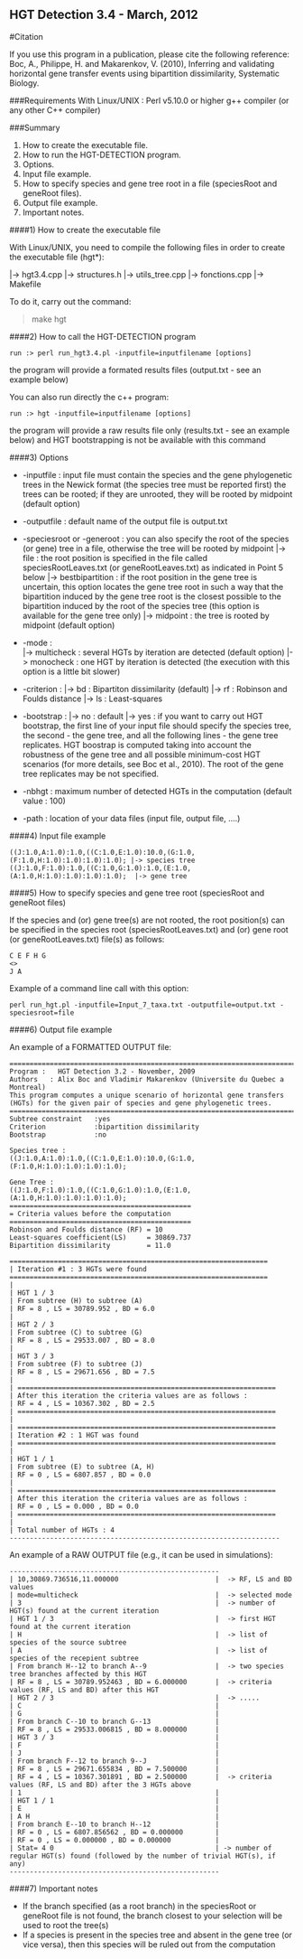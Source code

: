 HGT Detection 3.4 - March, 2012
--

#Citation

If you use this program in a publication, please cite the following reference:	
Boc, A., Philippe, H. and Makarenkov, V. (2010), Inferring and validating horizontal gene transfer events using bipartition dissimilarity, Systematic Biology.


###Requirements
With Linux/UNIX :
Perl v5.10.0 or higher
g++ compiler (or any other C++ compiler)


###Summary
1. How to create the executable file.
2. How to run the HGT-DETECTION program.
3. Options.
4. Input file example.
5. How to specify species and gene tree root in a file (speciesRoot and geneRoot files).
6. Output file example.
7. Important notes.


####1) How to create the executable file

With Linux/UNIX, you need to compile the following files in order to create the executable file (hgt*):

 |-> hgt3.4.cpp
 |-> structures.h
 |-> utils_tree.cpp
 |-> fonctions.cpp
 |-> Makefile
 
To do it, carry out the command:
 > make hgt


####2) How to call the HGT-DETECTION program

    run :> perl run_hgt3.4.pl -inputfile=inputfilename [options]
the program will provide a formated results files (output.txt - see an example below)

You can also run directly the c++ program:   

    run :> hgt -inputfile=inputfilename [options]
the program will provide a raw results file only (results.txt - see an example below) and HGT bootstrapping is not be available with this command


####3) Options

* -inputfile : input file must contain the species and the gene phylogenetic trees in the Newick format (the species tree must be reported first) the trees can be rooted; if they are unrooted, they will be rooted by midpoint (default option)

* -outputfile : default name of the output file is output.txt

* -speciesroot or -generoot :  you can also specify the root of the species (or gene) tree in a file, otherwise the tree will be rooted by midpoint
 |-> file                 :  the root position is specified in the file called speciesRootLeaves.txt (or geneRootLeaves.txt) as indicated in Point 5 below
 |-> bestbipartition      :  if the root position in the gene tree is uncertain, this option locates the gene tree root in such a way that the bipartition induced by the gene tree root is the closest possible to the bipartition induced by the root of the species tree (this option is available for the gene tree only)
 |-> midpoint             :  the tree is rooted by midpoint (default option)
 
* -mode :  
 |-> multicheck : several HGTs by iteration are detected (default option)
 |-> monocheck : one HGT by iteration is detected (the execution with this option is a little bit slower)
 
* -criterion : 
 |-> bd : Bipartiton dissimilarity (default)
 |-> rf : Robinson and Foulds distance
 |-> ls : Least-squares

* -bootstrap :
 |-> no  : default
 |-> yes : if you want to carry out HGT bootstrap, the first line of your input file should specify the species tree, the second - the gene tree, and all the following lines - the gene tree replicates. 
  HGT boostrap is computed taking into account the robustness of the gene tree and all possible minimum-cost HGT scenarios (for more details, see Boc et al., 2010). The root of the gene tree replicates may be not specified.

* -nbhgt : maximum number of detected HGTs in the computation (default value : 100)

* -path : location of your data files (input file, output file, ....) 
  
  
####4) Input file example

    ((J:1.0,A:1.0):1.0,((C:1.0,E:1.0):10.0,(G:1.0,(F:1.0,H:1.0):1.0):1.0):1.0); |-> species tree
    ((J:1.0,F:1.0):1.0,((C:1.0,G:1.0):1.0,(E:1.0,(A:1.0,H:1.0):1.0):1.0):1.0);  |-> gene tree

 
####5) How to specify species and gene tree root (speciesRoot and geneRoot files)

If the species and (or) gene tree(s) are not rooted, the root position(s) can be specified in the species root (speciesRootLeaves.txt) and (or) gene root (or geneRootLeaves.txt) file(s) as follows: 
 
    C E F H G
    <>
    J A
Example of a command line call with this option: 

    perl run_hgt.pl -inputfile=Input_7_taxa.txt -outputfile=output.txt -speciesroot=file

 
####6) Output file example

An example of a FORMATTED OUTPUT file:

    =================================================================================    
    Program :   HGT Detection 3.2 - November, 2009							
    Authors   : Alix Boc and Vladimir Makarenkov (Universite du Quebec a Montreal)	
    This program computes a unique scenario of horizontal gene transfers (HGTs) for the given pair of species and gene phylogenetic trees.				
    =================================================================================					    
    Subtree constraint   :yes								
    Criterion            :bipartition dissimilarity						
    Bootstrap            :no								
    
    Species tree :
    ((J:1.0,A:1.0):1.0,((C:1.0,E:1.0):10.0,(G:1.0,(F:1.0,H:1.0):1.0):1.0):1.0);
    
    Gene Tree :	
    ((J:1.0,F:1.0):1.0,((C:1.0,G:1.0):1.0,(E:1.0,(A:1.0,H:1.0):1.0):1.0):1.0);											
    =============================================									    
    = Criteria values before the computation 									
    =============================================									    
    Robinson and Foulds distance (RF) = 10									    
    Least-squares coefficient(LS)     = 30869.737									      
    Bipartition dissimilarity         = 11.0									
    
    ================================================================						
    | Iteration #1 : 3 HGTs were found										   
    ================================================================						
    |															    
    | HGT 1 / 3 												    
    | From subtree (H) to subtree (A)											    
    | RF = 8 , LS = 30789.952 , BD = 6.0									    
    | 															    
    | HGT 2 / 3 												    
    | From subtree (C) to subtree (G)											    
    | RF = 8 , LS = 29533.007 , BD = 8.0									    
    | 															    
    | HGT 3 / 3 												    
    | From subtree (F) to subtree (J)											    
    | RF = 8 , LS = 29671.656 , BD = 7.5									    
    | 															    
    | ================================================================						
    | After this iteration the criteria values are as follows :							
    | RF = 4 , LS = 10367.302 , BD = 2.5										    
    | ================================================================						
    |															    
    | ================================================================						
    | Iteration #2 : 1 HGT was found											    
    | ================================================================						
    |															    
    | HGT 1 / 1 												    
    | From subtree (E) to subtree (A, H)										    
    | RF = 0 , LS = 6807.857 , BD = 0.0										    
    | 															    
    | ================================================================						
    | After this iteration the criteria values are as follows :							
    | RF = 0 , LS = 0.000 , BD = 0.0											    
    | ================================================================						
    | 															    
    | Total number of HGTs : 4 
    -------------------------------------------------------------------


An example of a RAW OUTPUT file (e.g., it can be used in simulations):

    ----------------------------------------------------
    | 10,30869.736516,11.000000                        |  -> RF, LS and BD values
    | mode=multicheck                                  |  -> selected mode
    | 3                                                |  -> number of HGT(s) found at the current iteration
    | HGT 1 / 3                                        |  -> first HGT found at the current iteration
    | H                                                |  -> list of species of the source subtree
    | A                                                |  -> list of species of the recepient subtree
    | From branch H--12 to branch A--9                 |  -> two species tree branches affected by this HGT
    | RF = 8 , LS = 30789.952463 , BD = 6.000000       |  -> criteria values (RF, LS and BD) after this HGT	
    | HGT 2 / 3                                        |  -> .....
    | C                                                |
    | G                                                |
    | From branch C--10 to branch G--13                |
    | RF = 8 , LS = 29533.006815 , BD = 8.000000       |
    | HGT 3 / 3                                        |
    | F                                                |
    | J                                                |
    | From branch F--12 to branch 9--J                 |
    | RF = 8 , LS = 29671.655834 , BD = 7.500000       |
    | RF = 4 , LS = 10367.301891 , BD = 2.500000       |  -> criteria values (RF, LS and BD) after the 3 HGTs above
    | 1                                                |
    | HGT 1 / 1                                        |
    | E                                                |
    | A H                                              |
    | From branch E--10 to branch H--12                |
    | RF = 0 , LS = 6807.856562 , BD = 0.000000        |
    | RF = 0 , LS = 0.000000 , BD = 0.000000           |
    | Stat= 4 0                                        | -> number of regular HGT(s) found (followed by the number of trivial HGT(s), if any)
    ----------------------------------------------------

 
####7) Important notes

* If the branch specified (as a root branch) in the speciesRoot or geneRoot file is not found, the branch closest to your selection will be used to root the tree(s)
* If a species is present in the species tree and absent in the gene tree (or vice versa), then this species will be ruled out from the computation
 
